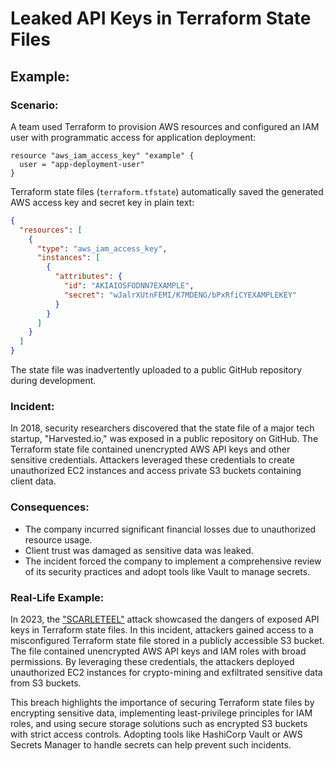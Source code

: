 # Leaked API Keys in Terraform State Files

## Example:

### Scenario:

A team used Terraform to provision AWS resources and configured an IAM user with programmatic access for application deployment:

```hcl
resource "aws_iam_access_key" "example" {
  user = "app-deployment-user"
}
```

Terraform state files (`terraform.tfstate`) automatically saved the generated AWS access key and secret key in plain text:

```json
{
  "resources": [
    {
      "type": "aws_iam_access_key",
      "instances": [
        {
          "attributes": {
            "id": "AKIAIOSFODNN7EXAMPLE",
            "secret": "wJalrXUtnFEMI/K7MDENG/bPxRfiCYEXAMPLEKEY"
          }
        }
      ]
    }
  ]
}
```

The state file was inadvertently uploaded to a public GitHub repository during development.

### Incident:

In 2018, security researchers discovered that the state file of a major tech startup, "Harvested.io," was exposed in a public repository on GitHub. The Terraform state file contained unencrypted AWS API keys and other sensitive credentials. Attackers leveraged these credentials to create unauthorized EC2 instances and access private S3 buckets containing client data.

### Consequences:

- The company incurred significant financial losses due to unauthorized resource usage.
- Client trust was damaged as sensitive data was leaked.
- The incident forced the company to implement a comprehensive review of its security practices and adopt tools like Vault to manage secrets.

### Real-Life Example:

In 2023, the ["SCARLETEEL"](https://sysdig.com/blog/cloud-breach-terraform-data-theft/) attack showcased the dangers of exposed API keys in Terraform state files. In this incident, attackers gained access to a misconfigured Terraform state file stored in a publicly accessible S3 bucket. The file contained unencrypted AWS API keys and IAM roles with broad permissions. By leveraging these credentials, the attackers deployed unauthorized EC2 instances for crypto-mining and exfiltrated sensitive data from S3 buckets.

This breach highlights the importance of securing Terraform state files by encrypting sensitive data, implementing least-privilege principles for IAM roles, and using secure storage solutions such as encrypted S3 buckets with strict access controls. Adopting tools like HashiCorp Vault or AWS Secrets Manager to handle secrets can help prevent such incidents.

